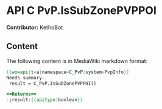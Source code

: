 # API C PvP.IsSubZonePVPPOI

**Contributor:** KethoBot

## Content

The following content is in MediaWiki markdown format:

```mediawiki
{{wowapi|t=a|namespace=C_PvP|system=PvpInfo}}
Needs summary.
 result = C_PvP.IsSubZonePVPPOI()

==Returns==
:;result:{{apitype|boolean}}
```
